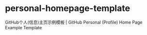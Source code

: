 # personal-homepage-template
GitHub个人(信息)主页示例模板 | GitHub Personal (Profile) Home Page Example Template
